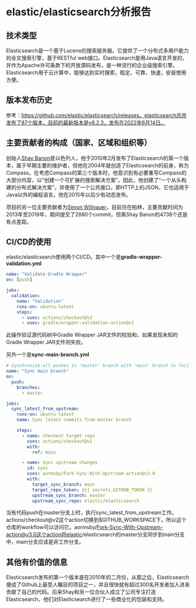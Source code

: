 # elastic/elasticsearch分析报告

## 技术类型

Elasticsearch是一个基于Lucene的搜索服务器。它提供了一个分布式多用户能力的全文搜索引擎，基于RESTful web接口。Elasticsearch是用Java语言开发的，并作为Apache许可条款下的开放源码发布，是一种流行的企业级搜索引擎。Elasticsearch用于云计算中，能够达到实时搜索，稳定，可靠，快速，安装使用方便。

## 版本发布历史

参考：https://github.com/elastic/elasticsearch/releases。elasticsearch总共发布了87个版本，目前的最新版本是v8.2.3，发布在2022年6月14日。

## 主要贡献者的构成（国家、区域和组织等）

创始人[Shay Banon](https://github.com/kimchy)是以色列人，他于2010年2月发布了Elasticsearch的第一个版本，属于早期主要的维护者，但他在2004年就创造了Elasticsearch的前身，称为Compass。在考虑Compass的第三个版本时，他意识到有必要重写Compass的大部分内容，以“创建一个可扩展的搜索解决方案”。因此，他创建了“一个从头构建的分布式解决方案”，并使用了一个公共接口，即HTTP上的JSON，它也适用于Java以外的编程语言。他在2015年以后少有动态发布。

项目的另一位主要贡献者为[Simon Willnauer](https://github.com/s1monw)，目前住在柏林，主要贡献时间为2013年至2019年，期间提交了2880个commit，但离Shay Banon的4738个还是有点差距。

## CI/CD的使用

elastic/elasticsearch使用两个CI/CD。其中一个是**gradle-wrapper-validation.yml**

```yml
name: "Validate Gradle Wrapper"
on: [push]

jobs:
  validation:
    name: "Validation"
    runs-on: ubuntu-latest
    steps:
      - uses: actions/checkout@v2
      - uses: gradle/wrapper-validation-action@v1
```

此操作验证源代码树中Gradle Wrapper JAR文件的校验和，如果发现未知的Gradle Wrapper JAR文件则失败。

另外一个是**sync-main-branch.yml**

```yml
# Synchronize all pushes to 'master' branch with 'main' branch to facilitate migration
name: "Sync main branch"
on:
  push:
    branches:
      - master

jobs:
  sync_latest_from_upstream:
    runs-on: ubuntu-latest
    name: Sync latest commits from master branch

    steps:
      - name: Checkout target repo
        uses: actions/checkout@v2
        with:
          ref: main

      - name: Sync upstream changes
        id: sync
        uses: aormsby/Fork-Sync-With-Upstream-action@v3.0
        with:
          target_sync_branch: main
          target_repo_token: ${{ secrets.GITHUB_TOKEN }}
          upstream_sync_branch: master
          upstream_sync_repo: elastic/elasticsearch
```

当有代码push在master分支上时，执行sync_latest_from_upstream工作。actions/checkout@v2这个action切换到$GITHUB_WORKSPACE下，所以这个仓库的workflow可以访问它。aormsby/Fork-Sync-With-Upstream-action@v3.0这个action将elastic/elasticsearch的master分支同步到main分支中，main分支应该是非工作分支。

## 其他有价值的信息

Elasticsearch发布的第一个版本是在2010年的二月份，从那之后，Elasticsearch便成了Github上最受人瞩目的项目之一，并且很快就有超过300名开发者加入进来贡献了自己的代码。后来Shay和另一位合伙人成立了公司专注打造Elasticsearch，他们对Elasticsearch进行了一些商业化的包装和支持。